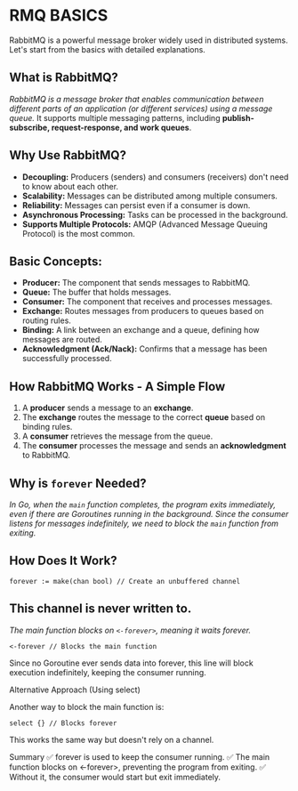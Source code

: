 # **RMQ BASICS**

RabbitMQ is a powerful message broker widely used in distributed systems. Let's start from the basics with detailed explanations.

## **What is RabbitMQ?**  
*RabbitMQ is a message broker that enables communication between different parts of an application (or different services) using a message queue.* It supports multiple messaging patterns, including **publish-subscribe, request-response, and work queues**.

## **Why Use RabbitMQ?**  
- **Decoupling:** Producers (senders) and consumers (receivers) don't need to know about each other.  
- **Scalability:** Messages can be distributed among multiple consumers.  
- **Reliability:** Messages can persist even if a consumer is down.  
- **Asynchronous Processing:** Tasks can be processed in the background.  
- **Supports Multiple Protocols:** AMQP (Advanced Message Queuing Protocol) is the most common.  

## **Basic Concepts:**  
- **Producer:** The component that sends messages to RabbitMQ.  
- **Queue:** The buffer that holds messages.  
- **Consumer:** The component that receives and processes messages.  
- **Exchange:** Routes messages from producers to queues based on routing rules.  
- **Binding:** A link between an exchange and a queue, defining how messages are routed.  
- **Acknowledgment (Ack/Nack):** Confirms that a message has been successfully processed.  

## **How RabbitMQ Works - A Simple Flow**  
1. A **producer** sends a message to an **exchange**.  
2. The **exchange** routes the message to the correct **queue** based on binding rules.  
3. A **consumer** retrieves the message from the queue.  
4. The **consumer** processes the message and sends an **acknowledgment** to RabbitMQ.  

## **Why is `forever` Needed?**  
*In Go, when the `main` function completes, the program exits immediately, even if there are Goroutines running in the background. Since the consumer listens for messages indefinitely, we need to block the `main` function from exiting.*

## **How Does It Work?**  


`forever := make(chan bool) // Create an unbuffered channel`

## **This channel is never written to.**  
*The main function blocks on `<-forever>`, meaning it waits forever.*


`<-forever // Blocks the main function`

Since no Goroutine ever sends data into forever, this line will block execution indefinitely, keeping the consumer running.

Alternative Approach (Using select)

Another way to block the main function is:

`select {} // Blocks forever`

This works the same way but doesn't rely on a channel.

Summary
✅ forever is used to keep the consumer running.
✅ The main function blocks on <-forever>, preventing the program from exiting.
✅ Without it, the consumer would start but exit immediately.
